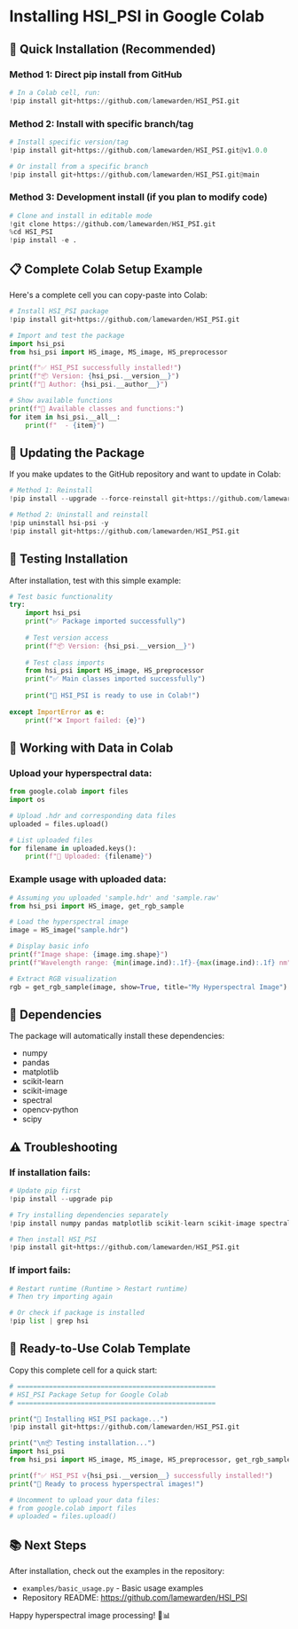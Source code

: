 # Installing HSI_PSI in Google Colab

## 🚀 **Quick Installation (Recommended)**

### **Method 1: Direct pip install from GitHub**

```python
# In a Colab cell, run:
!pip install git+https://github.com/lamewarden/HSI_PSI.git
```

### **Method 2: Install with specific branch/tag**

```python
# Install specific version/tag
!pip install git+https://github.com/lamewarden/HSI_PSI.git@v1.0.0

# Or install from a specific branch
!pip install git+https://github.com/lamewarden/HSI_PSI.git@main
```

### **Method 3: Development install (if you plan to modify code)**

```python
# Clone and install in editable mode
!git clone https://github.com/lamewarden/HSI_PSI.git
%cd HSI_PSI
!pip install -e .
```

## 📋 **Complete Colab Setup Example**

Here's a complete cell you can copy-paste into Colab:

```python
# Install HSI_PSI package
!pip install git+https://github.com/lamewarden/HSI_PSI.git

# Import and test the package
import hsi_psi
from hsi_psi import HS_image, MS_image, HS_preprocessor

print(f"✅ HSI_PSI successfully installed!")
print(f"📦 Version: {hsi_psi.__version__}")
print(f"👤 Author: {hsi_psi.__author__}")

# Show available functions
print(f"🔧 Available classes and functions:")
for item in hsi_psi.__all__:
    print(f"  - {item}")
```

## 🔄 **Updating the Package**

If you make updates to the GitHub repository and want to update in Colab:

```python
# Method 1: Reinstall
!pip install --upgrade --force-reinstall git+https://github.com/lamewarden/HSI_PSI.git

# Method 2: Uninstall and reinstall
!pip uninstall hsi-psi -y
!pip install git+https://github.com/lamewarden/HSI_PSI.git
```

## 🧪 **Testing Installation**

After installation, test with this simple example:

```python
# Test basic functionality
try:
    import hsi_psi
    print("✅ Package imported successfully")
  
    # Test version access
    print(f"📦 Version: {hsi_psi.__version__}")
  
    # Test class imports
    from hsi_psi import HS_image, HS_preprocessor
    print("✅ Main classes imported successfully")
  
    print("🎉 HSI_PSI is ready to use in Colab!")
  
except ImportError as e:
    print(f"❌ Import failed: {e}")
```

## 📁 **Working with Data in Colab**

### **Upload your hyperspectral data:**

```python
from google.colab import files
import os

# Upload .hdr and corresponding data files
uploaded = files.upload()

# List uploaded files
for filename in uploaded.keys():
    print(f"📄 Uploaded: {filename}")
```

### **Example usage with uploaded data:**

```python
# Assuming you uploaded 'sample.hdr' and 'sample.raw'
from hsi_psi import HS_image, get_rgb_sample

# Load the hyperspectral image
image = HS_image("sample.hdr")

# Display basic info
print(f"Image shape: {image.img.shape}")
print(f"Wavelength range: {min(image.ind):.1f}-{max(image.ind):.1f} nm")

# Extract RGB visualization
rgb = get_rgb_sample(image, show=True, title="My Hyperspectral Image")
```

## 🔧 **Dependencies**

The package will automatically install these dependencies:

- numpy
- pandas
- matplotlib
- scikit-learn
- scikit-image
- spectral
- opencv-python
- scipy

## ⚠️ **Troubleshooting**

### **If installation fails:**

```python
# Update pip first
!pip install --upgrade pip

# Try installing dependencies separately
!pip install numpy pandas matplotlib scikit-learn scikit-image spectral opencv-python scipy

# Then install HSI_PSI
!pip install git+https://github.com/lamewarden/HSI_PSI.git
```

### **If import fails:**

```python
# Restart runtime (Runtime > Restart runtime)
# Then try importing again

# Or check if package is installed
!pip list | grep hsi
```

## 🎯 **Ready-to-Use Colab Template**

Copy this complete cell for a quick start:

```python
# ==================================================
# HSI_PSI Package Setup for Google Colab
# ==================================================

print("🔄 Installing HSI_PSI package...")
!pip install git+https://github.com/lamewarden/HSI_PSI.git

print("\n📦 Testing installation...")
import hsi_psi
from hsi_psi import HS_image, MS_image, HS_preprocessor, get_rgb_sample

print(f"✅ HSI_PSI v{hsi_psi.__version__} successfully installed!")
print("🎉 Ready to process hyperspectral images!")

# Uncomment to upload your data files:
# from google.colab import files
# uploaded = files.upload()
```

## 📚 **Next Steps**

After installation, check out the examples in the repository:

- `examples/basic_usage.py` - Basic usage examples
- Repository README: https://github.com/lamewarden/HSI_PSI

Happy hyperspectral image processing! 🔬📊
